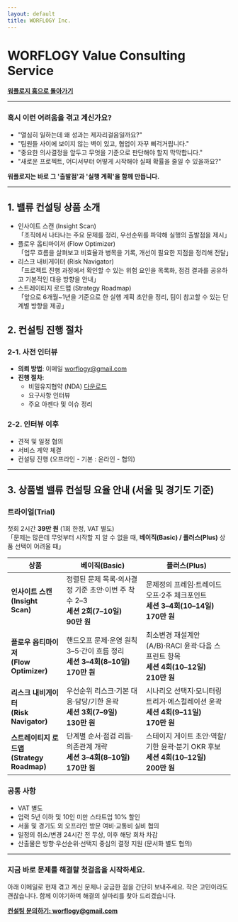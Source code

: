 ```yaml
---
layout: default
title: WORFLOGY Inc.
---
```


# WORFLOGY Value Consulting Service

[**워플로지 홈으로 돌아가기**](https://worflogy.com)

---

### 혹시 이런 어려움을 겪고 계신가요?

- "열심히 일하는데 왜 성과는 제자리걸음일까요?"
- "팀원들 사이에 보이지 않는 벽이 있고, 협업이 자꾸 삐걱거립니다."
- "중요한 의사결정을 앞두고 무엇을 기준으로 판단해야 할지 막막합니다."
- "새로운 프로젝트, 어디서부터 어떻게 시작해야 실패 확률을 줄일 수 있을까요?"

**워플로지는 바로 그 '출발점'과 '실행 계획'을 함께 만듭니다.**

---

## 1. 밸류 컨설팅 상품 소개

- 인사이트 스캔 (Insight Scan)<br>
「조직에서 나타나는 주요 문제를 정리, 우선순위를 파악해 실행의 출발점을 제시」
- 플로우 옵티마이저 (Flow Optimizer)<br>
「업무 흐름을 살펴보고 비효율과 병목을 기록, 개선이 필요한 지점을 정리해 전달」
- 리스크 내비게이터 (Risk Navigator)<br>
「프로젝트 진행 과정에서 확인할 수 있는 위험 요인을 목록화, 점검 결과를 공유하고 기본적인 대응 방향을 안내」
- 스트레이티지 로드맵 (Strategy Roadmap)<br>
「앞으로 6개월~1년을 기준으로 한 실행 계획 초안을 정리, 팀이 참고할 수 있는 단계별 방향을 제공」

## 2. 컨설팅 진행 절차

### 2-1. 사전 인터뷰

- **의뢰 방법**: 이메일 [worflogy@gmail.com](mailto:worflogy@gmail.com)
- **진행 절차**:
    - 비밀유지협약 (NDA) [다운로드](https://drive.google.com/file/d/1IpbFzdH17zTREo131JuWjV53xkd5bCHs/view?usp=sharing)
    - 요구사항 인터뷰
    - 주요 아젠다 및 이슈 정리

### 2-2. 인터뷰 이후

- 견적 및 일정 협의
- 서비스 계약 체결
- 컨설팅 진행 (오프라인 - 기본 : 온라인 - 협의)

---

## 3. 상품별 밸류 컨설팅 요율 안내 (서울 및 경기도 기준)

### 트라이얼(Trial)

첫회 2시간 **39만 원** (1회 한정, VAT 별도)<br>
「문제는 많은데 무엇부터 시작할 지 알 수 없을 때, **베이직(Basic) / 플러스(Plus)** 상품 선택이 어려울 때」

| 상품 | 베이직(Basic) | 플러스(Plus) |
|---|---|---|
| **인사이트 스캔**<br>**(Insight Scan)** | 정렬된 문제 목록·의사결정 기준 초안·이번 주 착수 2–3<br>**세션 2회(7–10일)**<br>**90만 원** | 문제정의 프레임·트레이드오프·2주 체크포인트<br>**세션 3–4회(10–14일)**<br>**170만 원** |
| **플로우 옵티마이저**<br>**(Flow Optimizer)** | 핸드오프 문제·운영 원칙 3–5·간이 흐름 정리<br>**세션 3–4회(8–10일)**<br>**170만 원** | 최소변경 재설계안(A/B)·RACI 윤곽·다음 스프린트 항목<br>**세션 4회(10–12일)**<br>**210만 원** |
| **리스크 내비게이터**<br>**(Risk Navigator)** | 우선순위 리스크·기본 대응·담당/기한 윤곽<br>**세션 3회(7–9일)**<br>**130만 원** | 시나리오 선택지·모니터링 트리거·에스컬레이션 윤곽<br>**세션 4회(9–11일)**<br>**170만 원** |
| **스트레이티지 로드맵**<br>**(Strategy Roadmap)** | 단계별 순서·점검 리듬·의존관계 개략<br>**세션 3–4회(8–10일)**<br>**170만 원** | 스테이지 게이트 초안·역할/기한 윤곽·분기 OKR 후보<br>**세션 4회(10–12일)**<br>**200만 원** |

### 공통 사항

- VAT 별도
- 업력 5년 이하 및 10인 미만 스타트업 10% 할인
- 서울 및 경기도 외 오프라인 방문 여비·교통비 실비 협의
- 일정의 취소/변경 24시간 전 무상, 이후 해당 회차 차감
- 산출물은 방향·우선순위·선택지 중심의 결정 지원 (문서화 별도 협의)

---

### 지금 바로 문제를 해결할 첫걸음을 시작하세요.

아래 이메일로 현재 겪고 계신 문제나 궁금한 점을 간단히 보내주세요.
작은 고민이라도 괜찮습니다. 함께 이야기하며 해결의 실마리를 찾아 드리겠습니다.

**[컨설팅 문의하기: worflogy@gmail.com](mailto:worflogy@gmail.com)**
